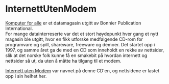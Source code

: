 # InternettUtenModem

[Komputer for alle](https://komputer.no/) er et datamagasin utgitt av Bonnier Publication International.  
For mange datainterreserte var det et stort høydepunkt hver gang et nytt magasin ble utgitt, hvor en fikk utforske medfølgende CD-rom for programvare og spill, shareware, freeware og demoer.
Det startet opp i 1997, og samme året ga de med en CD som inneholdt en rekke av nettsider, slik at det norske folk kunne få en smakebit på hvordan internett og nettsider så ut, da uten å måtte ha tilgang til et modem.

[Internett uten Modem](https://lanjelin.github.io/InternettUtenModem/WEB/INDEX.HTM) var navnet på denne CD'en, og nettsidene er lastet opp i sin helhet her.
